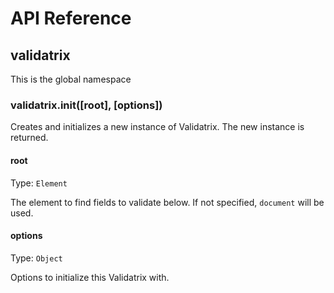 # API Reference

## validatrix

This is the global namespace

### validatrix.init([root], [options])

Creates and initializes a new instance of Validatrix. The new instance is returned.

#### root

Type: `Element`

The element to find fields to validate below. If not specified, `document` will be used.

#### options

Type: `Object`

Options to initialize this Validatrix with.
